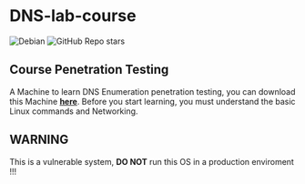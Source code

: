 # DNS-lab-course

![Debian](https://img.shields.io/badge/Debian-D70A53?style=for-the-badge&logo=debian&logoColor=white)
![GitHub Repo stars](https://img.shields.io/github/stars/chikyukrish/DNS-lab-course)

## Course Penetration Testing
A Machine to learn DNS Enumeration penetration testing, you can download this Machine **[here](https://mega.nz/file/6GQglLrZ#2IAlV9AkNkjr9cQCUPYnoVpLG2kK0eaMlwgRLG4PExM)**.
Before you start learning, you must understand the basic Linux commands and Networking.
## WARNING
This is a vulnerable system, **DO NOT** run this OS in a production enviroment !!!

